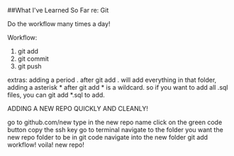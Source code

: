 ##What I've Learned So Far re: Git

Do the workflow many times a day!

Workflow:
1. git add
2. git commit
3. git push

extras: adding a period . after git add . will add everything in that folder, adding a asterisk * after git add * is a wildcard. so if you want to add all .sql files, you can git add *.sql to add.

ADDING A NEW REPO QUICKLY AND CLEANLY!

go to github.com/new
type in the new repo name
click on the green code button 
copy the ssh key
go to terminal
navigate to the folder you want the new repo folder to be in
git code <paste ssh key here>
navigate into the new folder
git add workflow!
voila! new repo!

